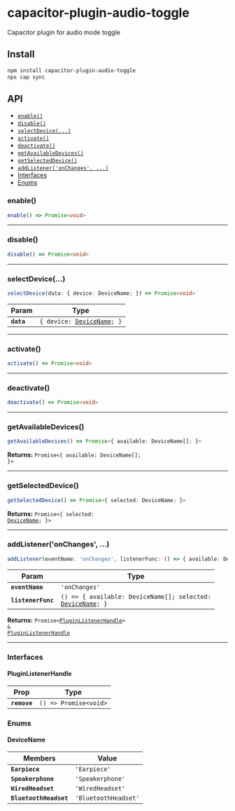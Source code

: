 # capacitor-plugin-audio-toggle

Capacitor plugin for audio mode toggle

## Install

```bash
npm install capacitor-plugin-audio-toggle
npx cap sync
```

## API

<docgen-index>

* [`enable()`](#enable)
* [`disable()`](#disable)
* [`selectDevice(...)`](#selectdevice)
* [`activate()`](#activate)
* [`deactivate()`](#deactivate)
* [`getAvailableDevices()`](#getavailabledevices)
* [`getSelectedDevice()`](#getselecteddevice)
* [`addListener('onChanges', ...)`](#addlisteneronchanges)
* [Interfaces](#interfaces)
* [Enums](#enums)

</docgen-index>

<docgen-api>
<!--Update the source file JSDoc comments and rerun docgen to update the docs below-->

### enable()

```typescript
enable() => Promise<void>
```

--------------------


### disable()

```typescript
disable() => Promise<void>
```

--------------------


### selectDevice(...)

```typescript
selectDevice(data: { device: DeviceName; }) => Promise<void>
```

| Param      | Type                                                           |
| ---------- | -------------------------------------------------------------- |
| **`data`** | <code>{ device: <a href="#devicename">DeviceName</a>; }</code> |

--------------------


### activate()

```typescript
activate() => Promise<void>
```

--------------------


### deactivate()

```typescript
deactivate() => Promise<void>
```

--------------------


### getAvailableDevices()

```typescript
getAvailableDevices() => Promise<{ available: DeviceName[]; }>
```

**Returns:** <code>Promise&lt;{ available: DeviceName[]; }&gt;</code>

--------------------


### getSelectedDevice()

```typescript
getSelectedDevice() => Promise<{ selected: DeviceName; }>
```

**Returns:** <code>Promise&lt;{ selected: <a href="#devicename">DeviceName</a>; }&gt;</code>

--------------------


### addListener('onChanges', ...)

```typescript
addListener(eventName: 'onChanges', listenerFunc: () => { available: DeviceName[]; selected: DeviceName; }) => Promise<PluginListenerHandle> & PluginListenerHandle
```

| Param              | Type                                                                                               |
| ------------------ | -------------------------------------------------------------------------------------------------- |
| **`eventName`**    | <code>'onChanges'</code>                                                                           |
| **`listenerFunc`** | <code>() =&gt; { available: DeviceName[]; selected: <a href="#devicename">DeviceName</a>; }</code> |

**Returns:** <code>Promise&lt;<a href="#pluginlistenerhandle">PluginListenerHandle</a>&gt; & <a href="#pluginlistenerhandle">PluginListenerHandle</a></code>

--------------------


### Interfaces


#### PluginListenerHandle

| Prop         | Type                                      |
| ------------ | ----------------------------------------- |
| **`remove`** | <code>() =&gt; Promise&lt;void&gt;</code> |


### Enums


#### DeviceName

| Members                | Value                           |
| ---------------------- | ------------------------------- |
| **`Earpiece`**         | <code>'Earpiece'</code>         |
| **`Speakerphone`**     | <code>'Speakerphone'</code>     |
| **`WiredHeadset`**     | <code>'WiredHeadset'</code>     |
| **`BluetoothHeadset`** | <code>'BluetoothHeadset'</code> |

</docgen-api>
